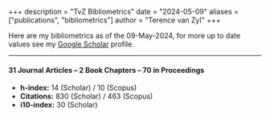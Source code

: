 +++
description = "TvZ Bibliometrics"
date = "2024-05-09"
aliases = ["publications", "bibliometrics"]
author = "Terence van Zyl"
+++

Here are my bibliometrics as of the 09-May-2024, for more up to date values see my 
[Google Scholar](https://scholar.google.com/citations?user=9DLVr5oAAAAJ&hl=en) profile.

---

#### 31 Journal Articles – 2 Book Chapters – 70 in Proceedings

- **h-index:** 14 (Scholar) / 10 (Scopus) 
- **Citations:** 830 (Scholar) / 463 (Scopus) 
- **i10-index:** 30 (Scholar)

